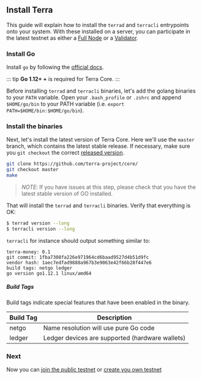 ## Install Terra

This guide will explain how to install the `terrad` and `terracli` entrypoints onto your system. With these installed on a server, you can participate in the latest testnet as either a [Full Node](./join-network.md#run-a-full-node) or a [Validator](./setup-validator.md).

### Install Go

Install `go` by following the [official docs](https://golang.org/doc/install). 

::: tip
**Go 1.12+ +** is required for Terra Core.
:::

Before installing `terrad` and `terracli` binaries, let's add the golang binaries to your `PATH` variable. Open your `.bash_profile` or `.zshrc` and append `$HOME/go/bin` to your PATH variable (i.e. `export PATH=$HOME/bin:$HOME/go/bin`).

### Install the binaries

Next, let's install the latest version of Terra Core. Here we'll use the `master` branch, which contains the latest stable release.
If necessary, make sure you `git checkout` the correct
[released version](https://github.com/terra-project/core//releases).

```bash
git clone https://github.com/terra-project/core/
git checkout master
make
```

> *NOTE*: If you have issues at this step, please check that you have the latest stable version of GO installed.

That will install the `terrad` and `terracli` binaries. Verify that everything is OK:

```bash
$ terrad version --long
$ terracli version --long
```

`terracli` for instance should output something similar to:

```
terra-money: 0.1
git commit: 1fba7308fa226e971964cd6baad9527d4b51d9fc
vendor hash: 1aec7edfad9888a967b3e9063e42f66b28f447e6
build tags: netgo ledger
go version go1.12.1 linux/amd64
```

##### Build Tags

Build tags indicate special features that have been enabled in the binary.

| Build Tag | Description                                     |
| --------- | ----------------------------------------------- |
| netgo     | Name resolution will use pure Go code           |
| ledger    | Ledger devices are supported (hardware wallets) |


### Next

Now you can [join the public testnet](./join-network.md) or [create you own  testnet](./deploy-testnet.md)
